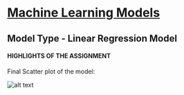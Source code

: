 # [Machine Learning Models](https://github.com/InsaneSidd/Car-Price-Assignment-1)
## Model Type - Linear Regression Model

#### HIGHLIGHTS OF THE ASSIGNMENT



Final Scatter plot of the model: 

![alt text](https://github.com/InsaneSidd/Car-Price-Assignment-1/blob/main/CarPrice%20Assignment%20Scatter%20Plot.png "Logo Title Text 1")
